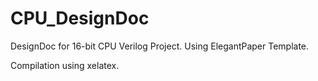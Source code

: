 # CPU_DesignDoc
 DesignDoc for 16-bit CPU Verilog Project. Using ElegantPaper Template.
 
 Compilation using xelatex.
